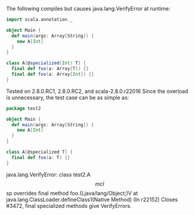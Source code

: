The following compiles but causes java.lang.VerifyError at runtime:

```scala
import scala.annotation._

object Main {
  def main(args: Array[String]) {
    new A[Int]
  }
}

class A[@specialized(Int) T] {
  final def foo(a: Array[T]) {}
  final def foo(a: Array[Int]) {}
}
```

Tested on 2.8.0.RC1, 2.8.0.RC2, and scala-2.8.0.r22016
Since the overload is unnecessary, the test case can be as simple as:

```scala
package test2

object Main {
  def main(args: Array[String]) {
    new A[Int]
  }
}

class A[@specialized T] {
  final def foo(a: T) {}
}
```

java.lang.VerifyError: class test2.A$$mcI$$sp overrides final method foo.(Ljava/lang/Object;)V
	at java.lang.ClassLoader.defineClass1(Native Method)
(In r22152) Closes #3472, final specialized methods give VerifyErrors.
